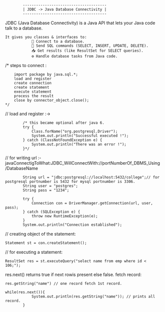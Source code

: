             --------------------------------------
            | JDBC -> Java Database Connectivity |
            --------------------------------------
JDBC (Java Database Connectivity) is a Java API that lets your Java code talk to a database.
```
It gives you classes & interfaces to:
            📡 Connect to a database.
            📄 Send SQL commands (SELECT, INSERT, UPDATE, DELETE).
            📥 Get results (like ResultSet for SELECT queries).
            ⚙️ Handle database tasks from Java code.
```

/*
    steps to connect :
```
    import package by java.sql.*;
    load and register
    create connection
    create statement
    execute statement
    process the result
    close by connector_object.close();
*/
```
//  load and register :->
```
        /* this became optional after java 6.
        try {
            Class.forName("org.postgresql.Driver");
            System.out.println("Successful executed !");
        } catch (ClassNotFoundException e) {
            System.out.println("There was an error !");
        }*/
```
//      for writing url :- javaConnectigToWhat:JDBC_WillConnectWith://portNumberOf_DBMS_Using/DatabaseName
```        
        String url = "jdbc:postgresql://localhost:5432/college";// for postgresql portnumber is 5432 for mysql portnumber is 3306.
        String user = "postgres";
        String pass = "1234";

        try {
            Connection con = DriverManager.getConnection(url, user, pass);
        } catch (SQLException e) {
            throw new RuntimeException(e);
        }
        System.out.println("Connection established");
```
// creating object of the statement:
```
Statement st = con.createStatement();
```
// for executing a statement:
```
ResultSet res = st.executeQuery("select name from emp where id < 106;");
```
res.next() returns true if next rowis present else false.
fetch record:
```
res.getString("name") // one record fetch 1st record.

while(res.next()){
            System.out.println(res.getString("name")); // prints all record.
        }
```



